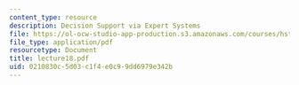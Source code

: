 ```yaml
---
content_type: resource
description: Decision Support via Expert Systems
file: https://ol-ocw-studio-app-production.s3.amazonaws.com/courses/hst-950j-medical-computing-spring-2003/0210830c5d03c1f4e0c99dd6979e342b_lecture18.pdf
file_type: application/pdf
resourcetype: Document
title: lecture18.pdf
uid: 0210830c-5d03-c1f4-e0c9-9dd6979e342b
---
```

